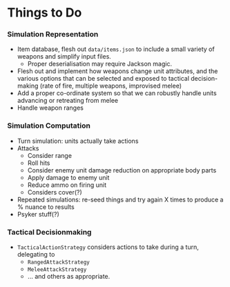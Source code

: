 # Things to Do

### Simulation Representation

* Item database, flesh out `data/items.json` to include a small variety of weapons and simplify input files.
    * Proper deserialisation may require Jackson magic.
* Flesh out and implement how weapons change unit attributes, and the various options that can be selected and exposed to tactical decision-making (rate of fire, multiple weapons, improvised melee)
* Add a proper co-ordinate system so that we can robustly handle units advancing or retreating from melee
* Handle weapon ranges

### Simulation Computation

* Turn simulation: units actually take actions
* Attacks
    * Consider range
    * Roll hits
    * Consider enemy unit damage reduction on appropriate body parts
    * Apply damage to enemy unit
    * Reduce ammo on firing unit
    * Considers cover(?)
* Repeated simulations: re-seed things and try again X times to produce a % nuance to results
* Psyker stuff(?)

### Tactical Decisionmaking

* `TacticalActionStrategy` considers actions to take during a turn, delegating to
    * `RangedAttackStrategy`
    * `MeleeAttackStrategy`
    * ... and others as appropriate.